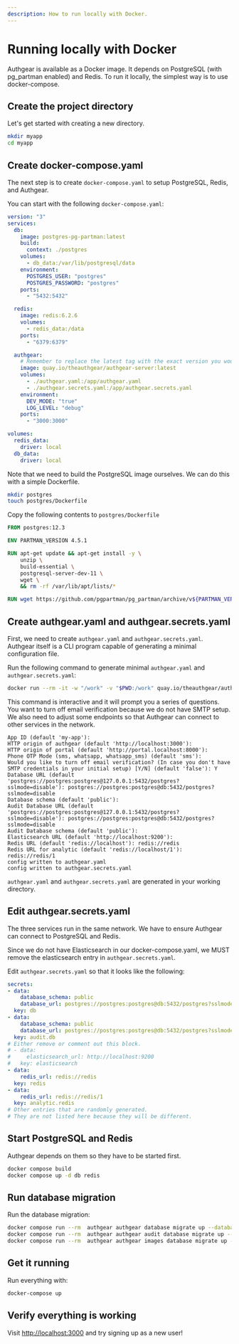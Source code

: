 ```yaml
---
description: How to run locally with Docker.
---
```


# Running locally with Docker

Authgear is available as a Docker image. It depends on PostgreSQL (with pg\_partman enabled) and Redis. To run it locally, the simplest way is to use docker-compose.

## Create the project directory

Let's get started with creating a new directory.

```bash
mkdir myapp
cd myapp
```

## Create docker-compose.yaml

The next step is to create `docker-compose.yaml` to setup PostgreSQL, Redis, and Authgear.

You can start with the following `docker-compose.yaml`:

```yaml
version: "3"
services:
  db:
    image: postgres-pg-partman:latest
    build:
      context: ./postgres
    volumes:
      - db_data:/var/lib/postgresql/data
    environment:
      POSTGRES_USER: "postgres"
      POSTGRES_PASSWORD: "postgres"
    ports:
      - "5432:5432"

  redis:
    image: redis:6.2.6
    volumes:
      - redis_data:/data
    ports:
      - "6379:6379"

  authgear:
    # Remember to replace the latest tag with the exact version you would like to use!
    image: quay.io/theauthgear/authgear-server:latest
    volumes:
      - ./authgear.yaml:/app/authgear.yaml
      - ./authgear.secrets.yaml:/app/authgear.secrets.yaml
    environment:
      DEV_MODE: "true"
      LOG_LEVEL: "debug"
    ports:
      - "3000:3000"

volumes:
  redis_data:
    driver: local
  db_data:
    driver: local
```

Note that we need to build the PostgreSQL image ourselves. We can do this with a simple Dockerfile.

```bash
mkdir postgres
touch postgres/Dockerfile
```

Copy the following contents to `postgres/Dockerfile`

```Dockerfile
FROM postgres:12.3

ENV PARTMAN_VERSION 4.5.1

RUN apt-get update && apt-get install -y \
	unzip \
	build-essential \
	postgresql-server-dev-11 \
	wget \
	&& rm -rf /var/lib/apt/lists/*

RUN wget https://github.com/pgpartman/pg_partman/archive/v${PARTMAN_VERSION}.zip -O pg_partman-${PARTMAN_VERSION}.zip && unzip pg_partman-${PARTMAN_VERSION}.zip && cd pg_partman-${PARTMAN_VERSION} && make NO_BGW=1 install
```

## Create authgear.yaml and authgear.secrets.yaml

First, we need to create `authgear.yaml` and `authgear.secrets.yaml`. Authgear itself is a CLI program capable of generating a minimal configuration file.

Run the following command to generate minimal `authgear.yaml` and `authgear.secrets.yaml`:

```bash
docker run --rm -it -w "/work" -v "$PWD:/work" quay.io/theauthgear/authgear-server authgear init
```

This command is interactive and it will prompt you a series of questions. You want to turn off email verification because we do not have SMTP setup. We also need to adjust some endpoints so that Authgear can connect to other services in the network.

```
App ID (default 'my-app'):
HTTP origin of authgear (default 'http://localhost:3000'):
HTTP origin of portal (default 'http://portal.localhost:8000'):
Phone OTP Mode (sms, whatsapp, whatsapp_sms) (default 'sms'):
Would you like to turn off email verification? (In case you don't have SMTP credentials in your initial setup) [Y/N] (default 'false'): Y
Database URL (default 'postgres://postgres:postgres@127.0.0.1:5432/postgres?sslmode=disable'): postgres://postgres:postgres@db:5432/postgres?sslmode=disable
Database schema (default 'public'):
Audit Database URL (default 'postgres://postgres:postgres@127.0.0.1:5432/postgres?sslmode=disable'): postgres://postgres:postgres@db:5432/postgres?sslmode=disable
Audit Database schema (default 'public'):
Elasticsearch URL (default 'http://localhost:9200'):
Redis URL (default 'redis://localhost'): redis://redis
Redis URL for analytic (default 'redis://localhost/1'): redis://redis/1
config written to authgear.yaml
config written to authgear.secrets.yaml
```

`authgear.yaml` and `authgear.secrets.yaml` are generated in your working directory.

## Edit authgear.secrets.yaml

The three services run in the same network. We have to ensure Authgear can connect to PostgreSQL and Redis.

Since we do not have Elasticsearch in our docker-compose.yaml, we MUST remove the elasticsearch entry in `authgear.secrets.yaml`.

Edit `authgear.secrets.yaml` so that it looks like the following:

```yaml
secrets:
- data:
    database_schema: public
    database_url: postgres://postgres:postgres@db:5432/postgres?sslmode=disable
  key: db
- data:
    database_schema: public
    database_url: postgres://postgres:postgres@db:5432/postgres?sslmode=disable
  key: audit.db
# Either remove or comment out this block.
# - data:
#     elasticsearch_url: http://localhost:9200
#   key: elasticsearch
- data:
    redis_url: redis://redis
  key: redis
- data:
    redis_url: redis://redis/1
  key: analytic.redis
# Other entries that are randomly generated.
# They are not listed here because they will be different.
```

## Start PostgreSQL and Redis

Authgear depends on them so they have to be started first.

```bash
docker compose build
docker compose up -d db redis
```

## Run database migration

Run the database migration:

```bash
docker compose run --rm  authgear authgear database migrate up --database-url="postgres://postgres:postgres@db:5432/postgres?sslmode=disable" --database-schema="public"
docker compose run --rm  authgear authgear audit database migrate up --database-url="postgres://postgres:postgres@db:5432/postgres?sslmode=disable" --database-schema="public"
docker compose run --rm  authgear authgear images database migrate up --database-url="postgres://postgres:postgres@db:5432/postgres?sslmode=disable" --database-schema="public"
```

## Get it running

Run everything with:

```bash
docker-compose up
```

## Verify everything is working

Visit [http://localhost:3000](http://localhost:3000) and try signing up as a new user!
